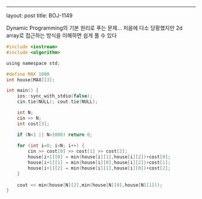 ---
layout: post
title: BOJ-1149

Dynamic Programming의 기본 원리로 푸는 문제... 처음에 다소 당황했지만 2d array로 접근하는 방식을 이해하면 쉽게 풀 수 있다

``` c
#include <iostream>
#include <algorithm>

using namespace std;

#define MAX 1000
int house[MAX][3];

int main() {
    ios::sync_with_stdio(false);
    cin.tie(NULL); cout.tie(NULL);

    int N;
    cin >> N;
    int cost[3];

    if (N<1 || N>1000) return 0;
    
    for (int i=0; i<N; i++) {
        cin >> cost[0] >> cost[1] >> cost[2];
        house[i+1][0] = min(house[i][1],house[i][2])+cost[0];
        house[i+1][1] = min(house[i][0],house[i][2])+cost[1];
        house[i+1][2] = min(house[i][1],house[i][0])+cost[2];
    }
    
    cout << min(house[N][2],min(house[N][0],house[N][1]));
}
```